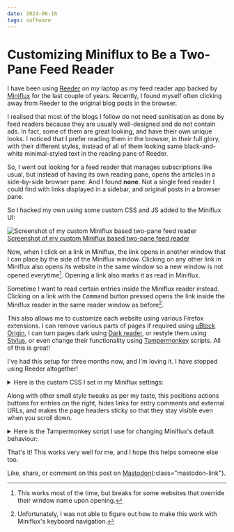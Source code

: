 ```yaml
---
date: 2024-06-16
tags: software
---
```


# Customizing Miniflux to Be a Two-Pane Feed Reader

I have been using [Reeder](https://reederapp.com/) on my laptop as my feed reader app backed by [Miniflux](https://miniflux.app/) for the last couple of years. Recently, I found myself often clicking away from Reeder to the original blog posts in the browser.

I realised that most of the blogs I follow do not need sanitisation as done by feed readers because they are usually well-designed and do not contain ads. In fact, some of them are great looking, and have their own unique looks. I noticed that I prefer reading them in the browser, in their full glory, with their different styles, instead of all of them looking same black-and-white minimal-styled text in the reading pane of Reeder.

So, I went out looking for a feed reader that manages subscriptions like usual, but instead of having its own reading pane, opens the articles in a side-by-side browser pane. And I found **none**. Not a single feed reader I could find with links displayed in a sidebar, and original posts in a browser pane.

So I hacked my own using some custom CSS and JS added to the Miniflux UI:

![Screenshot of my custom Miniflux based two-pane feed reader](https://fantastic.earth/system/media_attachments/files/112/332/268/041/648/969/original/756962eb32d4fa84.png "Screenshot of a hacked together feed reader comprised of two side-by-side browser windows, with links displayed in Miniflux in the browser window on the left side, and the article open in another browser window on the right side.")
[Screenshot of my custom Miniflux based two-pane feed reader](https://fantastic.earth/system/media_attachments/files/112/332/268/041/648/969/original/756962eb32d4fa84.png)

Now, when I click on a link in Miniflux, the link opens in another window that I can place by the side of the Miniflux window. Clicking on any other link in Miniflux also opens its website in the same window so a new window is not opened everytime[^1]. Opening a link also marks it as read in Miniflux.

[^1]: This works most of the time, but breaks for some websites that override their window name upon opening.

Sometime I want to read certain entries inside the Miniflux reader instead. Clicking on a link with the <kbd>Command</kbd> button pressed opens the link inside the Miniflux reader in the same reader window as before[^2].

[^2]: Unfortunately, I was not able to figure out how to make this work with Miniflux's keyboard navigation.

This also allows me to customize each website using various Firefox extensions. I can remove various parts of pages if required using [uBlock Origin](https://github.com/gorhill/uBlock), I can turn pages dark using [Dark reader](https://darkreader.org/), or restyle them using [Stylus](https://add0n.com/stylus.html), or even change their functionality using [Tampermonkey](https://www.tampermonkey.net/) scripts. All of this is great!

I've had this setup for three months now, and I'm loving it. I have stopped using Reeder altogether!

<details markdown="1">
<summary>Here is the custom CSS I set in my Miniflux settings:</summary>

```css
body {
  max-width: 55em;
}
.item {
  border: none;
}
.item-title {
  font-size: 1.2rem;
}
.item-meta {
  display: flex;
  justify-content: space-between;
}
.item-meta a {
  color: #AAA;
}
.item-meta-icons li > :is(a, button) {
  color: #AAA;
}
.item-meta-icons :is(a:is(:focus, :hover), button:is(:focus, :hover)) {
  color: lightsalmon;
}
.item-meta-info :is(a:is(:focus, :hover), button:is(:focus, :hover)) {
  color: lightblue;
}
.item-meta-icons li {
  margin-top: 0;
}
.item-meta .item-meta-icons-comments {
  display: none;
}
.item-meta-icons .item-meta-icons-external-url {
  margin-right: 0;
  display: none;
}
.item-meta-info {
  font-size: inherit;
}
.item-header .category {
  position: relative;
  bottom: 0.2em;
}
.item-header h2 a img {
  background-color: #eee;
}
.entry header h1, .entry header .entry-actions, .entry header .entry-meta {
  margin-bottom: 10px;
}
.entry-content pre {
  padding: 5px 10px;
}
.entry-content code {
  font-size: 0.95em;
}
.entry-actions :is(.page-button, .page-link) {
  &:is(:hover, :focus) {
    color: lightsalmon;
  }
}
.header {
  position: sticky;
  top: 0;
  background-color: var(--body-background);
  z-index: 2;
  padding-bottom: 0.5rem;
}
.page-header, section.entry {
  position: sticky;
  top: calc(0.9rem + 10px);
  background-color: var(--body-background);
  z-index: 2;
  padding-bottom: 0.5rem;
}
.header li a:hover, .entry header h1 a:hover, .page-header h1 a:hover {
  color: var(--link-hover-color);
}
:root {
--entry-content-color: #BABABA;
--body-background: #141414;
--entry-content-code-color: #dfdfdf;
--entry-content-code-background: #222;
--entry-content-code-border-color: transparent;
--category-link-hover-color: lightblue;
--category-has-unread-background-color: unset;
--category-has-unread-border-style: unset;
--category-has-unread-border-color: unset;
--feed-parsing-error-border-style: unset;
--feed-parsing-error-border-color: unset;
--feed-has-unread-background-color: unset;
--feed-has-unread-border-style: unset;
--feed-has-unread-border-color: unset;
}
```

</details>

Along with other small style tweaks as per my taste, this positions actions buttons for entries on the right, hides links for entry comments and external URLs, and makes the page headers sticky so that they stay visible even when you scroll down.

<details markdown="1">
<summary>Here is the Tampermonkey script I use for changing Miniflux's default behaviour:</summary>

```js
// ==UserScript==
// @name         Miniflux 2 Pane
// @match        https://reader.miniflux.app/*
// ==/UserScript==

(function() {
  'use strict';

  function openArticle(article, openInMinifluxReader) {
    let articleURL = openInMinifluxReader
      ? article.querySelector(".item-header h2 a").href
      : article.querySelector(".item-meta-icons-external-url a").href;
    if (window.open(articleURL, "miniflux-viewer")) {
      article
        .querySelector(".item-meta-icons-read button[data-value=unread]")
        .click();
    }
  }

  document.addEventListener("DOMContentLoaded", () => {
    document.querySelectorAll(".entry-item .item-title a").forEach(a => {
      a.addEventListener("click", function(ev) {
        ev.preventDefault();
        let article = a.parentElement.parentElement.parentElement;
        openArticle(article, ev.metaKey);
      });
    });
  });

})();
```

</details>

That's it! This works very well for me, and I hope this helps someone else too.

Like, share, or comment on this post on [Mastodon](https://fantastic.earth/@abnv/112625573297103844){:class="mastodon-link"}.
